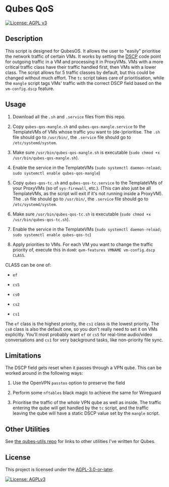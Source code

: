 # Qubes QoS

[![License: AGPL v3](https://img.shields.io/badge/License-AGPLv3-blue.svg)](https://www.gnu.org/licenses/agpl-3.0.en.html) 

## Description

This script is designed for QubesOS. It allows the user to "easily" prioritise
the network traffic of certain VMs. It works by setting the
[DSCP](https://en.wikipedia.org/wiki/Differentiated_services) code point for
outgoing traffic in a VM and processing it in ProxyVMs. VMs with a more critical
traffic class have their traffic handled first, then VMs with a lower class. The
script allows for 5 traffic classes by default, but this could be changed
without much effort. The `tc` script takes care of prioritisation, while the
`mangle` script tags VMs' traffic with the correct DSCP field based on the
`vm-config.dscp` feature.

## Usage

1. Download all the `.sh` and `.service` files from this repo.

2. Copy `qubes-qos-mangle.sh` and `qubes-qos-mangle.service` to the TemplateVMs
   of VMs whose traffic you want to (de-)prioritise. The `.sh` file should go to
   `/usr/bin/`, the `.service` file should go to `/etc/systemd/system`.

3. Make sure `/usr/bin/qubes-qos-mangle.sh` is executable (`sudo chmod +x
   /usr/bin/qubes-qos-mangle.sh`).

4. Enable the service in the TemplateVMs (`sudo systemctl daemon-reload; sudo
   systemctl enable qubes-qos-mangle`)

5. Copy `qubes-qos-tc.sh` and `qubes-qos-tc.service` to the TemplateVMs of your
   ProxyVMs (so of `sys-firewall`, etc.). (This can also just be all
   TemplateVMs, as the script will exit if it's not running inside a ProxyVM). The
   `.sh` file should go to `/usr/bin/`, the `.service` file should go to
   `/etc/systemd/system`.

6. Make sure `/usr/bin/qubes-qos-tc.sh` is executable (`sudo chmod +x
   /usr/bin/qubes-qos-tc.sh`).

7. Enable the service in the TemplateVMs (`sudo systemctl daemon-reload; sudo
   systemctl enable qubes-qos-tc`)

8. Apply priorities to VMs. For each VM you want to change the traffic priority
   of, execute this in `dom0`: `qvm-features VMNAME vm-config.dscp CLASS`. 

CLASS can be one of:

- `ef`

- `cs5`

- `cs0`

- `cs2`

- `cs1`

The `ef` class is the highest priority, the `cs1` class is the lowest priority.
The `cs0` class is also the default one, so you don't really need to set it on
VMs explicitly. You'll most probably want `ef` or `cs5` for real-time
audio/video conversations and `cs1` for very background tasks, like non-priority
file sync.

## Limitations

The DSCP field gets reset when it passes through a VPN qube. This can be worked
around in the following ways:

1. Use the OpenVPN `passtos` option to preserve the field

2. Perform some `nftables` black magic to achieve the same for Wireguard

3. Prioritise the traffic of the *whole* VPN qube as well as inside. The traffic
   entering the qube will get handled by the `tc` script, and the traffic
   leaving the qube will have a static DSCP value set by the `mangle` script.

## Other Utilities

See [the qubes-utils repo](https://github.com/Atrate/qubes-utils) for links to other utilities I've written for Qubes.

## License

This project is licensed under the [AGPL-3.0-or-later](https://www.gnu.org/licenses/agpl-3.0.html).

[![License: AGPLv3](https://www.gnu.org/graphics/agplv3-with-text-162x68.png)](https://www.gnu.org/licenses/agpl-3.0.html)
